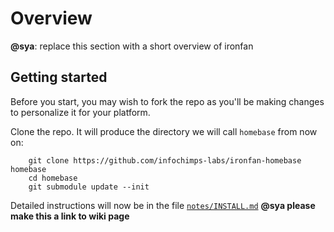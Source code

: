 Overview
========

**@sya**: replace this section with a short overview of ironfan



## Getting started

Before you start, you may wish to fork the repo as you'll be making changes to personalize it for your platform.

Clone the repo. It will produce the directory we will call `homebase` from now on:

        git clone https://github.com/infochimps-labs/ironfan-homebase homebase
        cd homebase
        git submodule update --init

Detailed instructions will now be in the file [`notes/INSTALL.md`]() **@sya please make this a link to wiki page**



